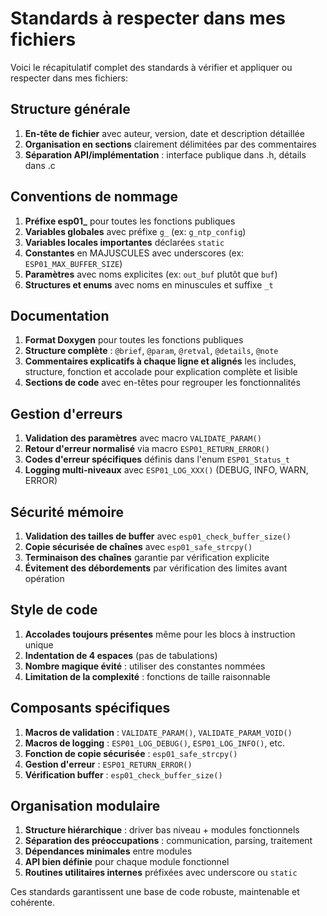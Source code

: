 # Standards à respecter dans mes fichiers

Voici le récapitulatif complet des standards à vérifier et appliquer ou respecter dans mes fichiers:

## Structure générale
1. **En-tête de fichier** avec auteur, version, date et description détaillée
2. **Organisation en sections** clairement délimitées par des commentaires
3. **Séparation API/implémentation** : interface publique dans .h, détails dans .c

## Conventions de nommage
1. **Préfixe esp01_** pour toutes les fonctions publiques
2. **Variables globales** avec préfixe `g_` (ex: `g_ntp_config`)
3. **Variables locales importantes** déclarées `static`
4. **Constantes** en MAJUSCULES avec underscores (ex: `ESP01_MAX_BUFFER_SIZE`)
5. **Paramètres** avec noms explicites (ex: `out_buf` plutôt que `buf`)
6. **Structures et enums** avec noms en minuscules et suffixe `_t`

## Documentation
1. **Format Doxygen** pour toutes les fonctions publiques
2. **Structure complète** : `@brief`, `@param`, `@retval`, `@details`, `@note`
3. **Commentaires explicatifs à chaque ligne et alignés** les includes, structure, fonction et accolade pour explication complète et lisible
4. **Sections de code** avec en-têtes pour regrouper les fonctionnalités

## Gestion d'erreurs
1. **Validation des paramètres** avec macro `VALIDATE_PARAM()`
2. **Retour d'erreur normalisé** via macro `ESP01_RETURN_ERROR()`
3. **Codes d'erreur spécifiques** définis dans l'enum `ESP01_Status_t`
4. **Logging multi-niveaux** avec `ESP01_LOG_XXX()` (DEBUG, INFO, WARN, ERROR)

## Sécurité mémoire
1. **Validation des tailles de buffer** avec `esp01_check_buffer_size()`
2. **Copie sécurisée de chaînes** avec `esp01_safe_strcpy()`
3. **Terminaison des chaînes** garantie par vérification explicite
4. **Évitement des débordements** par vérification des limites avant opération

## Style de code
1. **Accolades toujours présentes** même pour les blocs à instruction unique
2. **Indentation de 4 espaces** (pas de tabulations)
3. **Nombre magique évité** : utiliser des constantes nommées
5. **Limitation de la complexité** : fonctions de taille raisonnable

## Composants spécifiques
1. **Macros de validation** : `VALIDATE_PARAM()`, `VALIDATE_PARAM_VOID()`
2. **Macros de logging** : `ESP01_LOG_DEBUG()`, `ESP01_LOG_INFO()`, etc.
3. **Fonction de copie sécurisée** : `esp01_safe_strcpy()`
4. **Gestion d'erreur** : `ESP01_RETURN_ERROR()`
5. **Vérification buffer** : `esp01_check_buffer_size()`

## Organisation modulaire
1. **Structure hiérarchique** : driver bas niveau + modules fonctionnels
2. **Séparation des préoccupations** : communication, parsing, traitement
3. **Dépendances minimales** entre modules
4. **API bien définie** pour chaque module fonctionnel
5. **Routines utilitaires internes** préfixées avec underscore ou `static`

Ces standards garantissent une base de code robuste, maintenable et cohérente.
